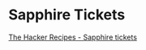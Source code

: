 # Sapphire Tickets





[The Hacker Recipes - Sapphire tickets](https://www.thehacker.recipes/ad/movement/kerberos/forged-tickets/sapphire) 
